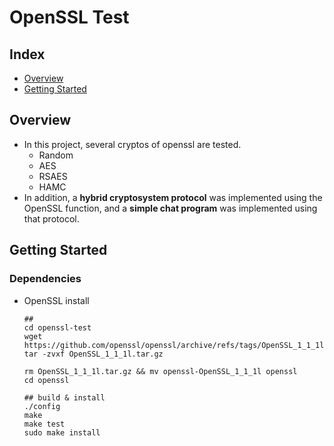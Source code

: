 # OpenSSL Test

## Index

  - [Overview](#overview) 
  - [Getting Started](#getting-started)

## Overview

- In this project, several cryptos of openssl are tested.
  - Random
  - AES
  - RSAES
  - HAMC
- In addition, a **hybrid cryptosystem protocol** was implemented using the OpenSSL function, and a **simple chat program** was implemented using that protocol.

## Getting Started

### Dependencies

- OpenSSL install

  ```
  ## 
  cd openssl-test
  wget https://github.com/openssl/openssl/archive/refs/tags/OpenSSL_1_1_1l.tar.gz
  tar -zvxf OpenSSL_1_1_1l.tar.gz
  
  rm OpenSSL_1_1_1l.tar.gz && mv openssl-OpenSSL_1_1_1l openssl
  cd openssl
  
  ## build & install
  ./config
  make
  make test
  sudo make install
  ```
